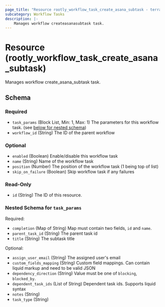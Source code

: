 ```yaml
---
page_title: "Resource rootly_workflow_task_create_asana_subtask - terraform-provider-rootly"
subcategory: Workflow Tasks
description: |-
    Manages workflow createasanasubtask task.
---
```


# Resource (rootly_workflow_task_create_asana_subtask)

Manages workflow create_asana_subtask task.



<!-- schema generated by tfplugindocs -->
## Schema

### Required

- `task_params` (Block List, Min: 1, Max: 1) The parameters for this workflow task. (see [below for nested schema](#nestedblock--task_params))
- `workflow_id` (String) The ID of the parent workflow

### Optional

- `enabled` (Boolean) Enable/disable this workflow task
- `name` (String) Name of the workflow task
- `position` (Number) The position of the workflow task (1 being top of list)
- `skip_on_failure` (Boolean) Skip workflow task if any failures

### Read-Only

- `id` (String) The ID of this resource.

<a id="nestedblock--task_params"></a>
### Nested Schema for `task_params`

Required:

- `completion` (Map of String) Map must contain two fields, `id` and `name`.
- `parent_task_id` (String) The parent task id
- `title` (String) The subtask title

Optional:

- `assign_user_email` (String) The assigned user's email
- `custom_fields_mapping` (String) Custom field mappings. Can contain liquid markup and need to be valid JSON
- `dependency_direction` (String) Value must be one of `blocking`, `blocked_by`.
- `dependent_task_ids` (List of String) Dependent task ids. Supports liquid syntax
- `notes` (String)
- `task_type` (String)
